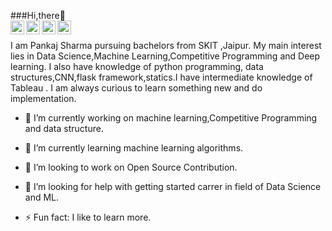 ###Hi,there👋
</br>
<a target="_blank" href="https://www.linkedin.com/in/nikhil-sharma-b0b860176/">
  <img align="left" alt="LinkdeIN" width="22px" src="https://cdn.jsdelivr.net/npm/simple-icons@v3/icons/linkedin.svg" />
</a>
<a target="_blank" href="https://api.whatsapp.com/send?phone=916378274266">
  <img align="left" alt="Whatsapp" width="22px" src="https://cdn.jsdelivr.net/npm/simple-icons@v3/icons/whatsapp.svg" />
</a>
<a target="_blank" href="https://www.instagram.com/pankaj19985/">
  <img align="left" alt="Instagram" width="22px" src="https://cdn.jsdelivr.net/npm/simple-icons@v3/icons/instagram.svg"/>
</a>
<a target="_blank" href="mailto:sharmapankaj1578@gmail.com">
  <img align="left" alt="Gmail" width="22px" src="https://cdn.jsdelivr.net/npm/simple-icons@v3/icons/gmail.svg" />
</a>
</br>

I am Pankaj Sharma pursuing bachelors from SKIT ,Jaipur. My main interest lies in Data Science,Machine Learning,Competitive Programming and Deep learning. I also have knowledge of python programming, data structures,CNN,flask framework,statics.I have intermediate knowledge of Tableau . I am always curious to learn something new and do implementation.


- 🔭 I’m currently working on machine learning,Competitive Programming and data structure. 
- 🌱 I’m currently learning machine learning algorithms.
- 👯 I’m looking to work on Open Source Contribution.
- 🤔 I’m looking for help with getting started carrer in field of Data Science and ML.

- ⚡ Fun fact: I like to learn more.
